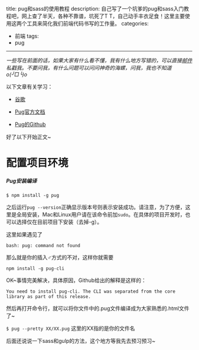 title: pug和sass的使用教程
description: 自己写了一个坑爹的pug和sass入门教程吧，网上查了半天，各种不靠谱，坑死了T T，自己动手丰衣足食！这里主要使用这两个工具来简化我们前端代码书写的工作量。
categories: 
- 前端
tags:
- pug

---

*一些写在前面的话，如果大家有什么看不懂，我有什么地方写错的，可以直接[邮件](cbearxl@gmail.com)私戳我。不要问我，有什么问题可以问问神奇的海螺，问我，我也不知道o(╯□╰)o*

以下文章有关学习：

- [谷歌](google.com)

- [Pug官方文档](https://pugjs.org/api/getting-started.html)

- [Pug的Github](https://github.com/pugjs/pug)

好了以下开始正文~

# 配置项目环境

##### Pug安装编译

`$ npm install -g pug`

之后运行`pug --version`正确显示版本号则表示安装成功。请注意，为了方便，这里是全局安装，Mac和Linux用户请在该命令前加`sudo`。在具体的项目开发时，也可以选择仅在目前项目下安装（去掉-g）。

这里如果遇见了

`bash: pug: command not found`

那么就是你的插入♂方式的不对，这样你就需要

`npm install -g pug-cli`

OK~事情完美解决，具体原因，Github给出的解释是这样的：

```
You need to install pug-cli. The CLI was separated from the core library as part of this release.
```
然后再打开命令行，就可以将你文件中的.pug文件编译成为大家熟悉的.html文件了~

`$ pug --pretty XX/XX.pug`	这里的XX指的是你的文件名

后面还说说一下sass和gulp的方法，这个地方等我先去预习预习~
